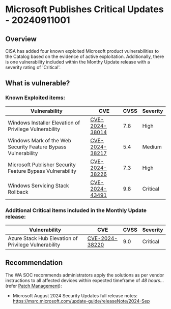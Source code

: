 # Microsoft Publishes Critical Updates - 20240911001

## Overview

CISA has added four known exploited Microsoft product vulnerabilities to the Catalog based on the evidence of active exploitation. Additionally, there is one vulnerability included within the Monthy Update release with a severity rating of 'Critical'.

## What is vulnerable?

### Known Exploited items:

| Vulnerability                                                 | CVE                                                               | CVSS | Severity |
| ------------------------------------------------------------- | ----------------------------------------------------------------- | ---- | -------- |
| Windows Installer Elevation of Privilege Vulnerability        | [CVE-2024-38014](https://nvd.nist.gov/vuln/detail/CVE-2024-38014) | 7.8  | High     |
| Windows Mark of the Web Security Feature Bypass Vulnerability | [CVE-2024-38217](https://nvd.nist.gov/vuln/detail/CVE-2024-38217) | 5.4  | Medium   |
| Microsoft Publisher Security Feature Bypass Vulnerability     | [CVE-2024-38226](https://nvd.nist.gov/vuln/detail/CVE-2024-38226) | 7.3  | High     |
| Windows Servicing Stack Rollback                              | [CVE-2024-43491](https://nvd.nist.gov/vuln/detail/CVE-2024-43491) | 9.8  | Critical |

### Additional Critical items included in the Monthly Update release:

| Vulnerability                                        | CVE                                                                                          | CVSS | Severity |
| ---------------------------------------------------- | -------------------------------------------------------------------------------------------- | ---- | -------- |
| Azure Stack Hub Elevation of Privilege Vulnerability | [CVE-2024-38220](https://msrc.microsoft.com/update-guide/en-US/vulnerability/CVE-2024-38220) | 9.0  | Critical |

## Recommendation

The WA SOC recommends administrators apply the solutions as per vendor instructions to all affected devices within expected timeframe of *48 hours...* (refer [Patch Management](../guidelines/patch-management.md)):

- Microsoft August 2024 Security Updates full release notes: <https://msrc.microsoft.com/update-guide/releaseNote/2024-Sep>
